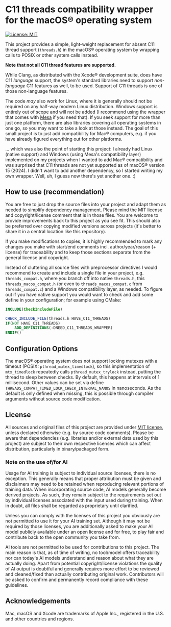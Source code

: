 # C11 threads compatibility wrapper for the macOS® operating system

[![License: MIT](https://img.shields.io/badge/license-MIT-blue.svg)](LICENSE.md)

This project provides a simple, light-weight replacement for absent C11 thread support (`threads.h`) in the macOS® operating system by wrapping calls to POSIX or other system calls instead.

**Note that not all C11 thread features are supported.**

While Clang, as distributed with the Xcode® development suite, does have C11 *language* support, the system's standard libraries need to support *non-language* C11 features as well, to be used. Support of C11 threads is one of those non-language features.

The code *may* also work for Linux, where it is generally should not be required on any half-way modern Linux distribution. Windows support is entirely out of scope and will not be added (I recommend using the wrapper that comes with [Mesa](https://mesa3d.org/) if you need that). If you seek support for more than just one platform, there are also libraries covering all operating systems in one go, so you may want to take a look at those instead. The goal of this small project is to just add compatibility for Mac® computers, e.g. if you have already figured everything out for other platforms.

... which was also the point of starting this project: I already had Linux (native support) and Windows (using Mesa's compatibility layer) implemented on my projects when I wanted to add Mac® compatibility and was surprised that C11 threads are not yet supported as of macOS® version 15 (2024). I didn't want to add another dependency, so I started writing my own wrapper. Well, uh, I guess now there's yet another one. :)

## How to use (recommendation)

You are free to just drop the source files into your project and adapt them as needed to simplify dependency management. Please mind the MIT license and copyright/license comment that is in those files. You are welcome to provide improvements back to this project as you see fit. This should also be preferred over copying modified versions across projects (it's better to share it in a central location like this repository).

If you make modifications to copies, it is highly recommended to mark any changes you make with start/end comments incl. author/year/reason (+ license) for traceability and to keep those sections separate from the general license and copyright.

Instead of cluttering all source files with preprocessor directives I would recommend to create and include a single file in your project, e.g. `threads_compat.h`, where you branch off into native `threads.h`, this `threads_macos_compat.h` (or even to `threads_macos_compat.c` from `threads_compat.c`) and a Windows compatibility layer, as needed. To figure out if you have native support you would want to check and add some define in your configuration; for example using CMake:

```cmake
INCLUDE(CheckIncludeFile)

CHECK_INCLUDE_FILE(threads.h HAVE_C11_THREADS)
IF(NOT HAVE_C11_THREADS)
    ADD_DEFINITIONS(-DNEED_C11_THREADS_WRAPPER)
ENDIF()
```

## Configuration Options

The macOS® operating system does not support locking mutexes with a timeout (POSIX: `pthread_mutex_timedlock`), so this implementation of `mtx_timedlock` repeatedly calls `pthread_mutex_trylock` instead, putting the thread to sleep between checks. By default, this happens at intervals of 1 millisecond. Other values can be set via define `THREADS_COMPAT_TIMED_LOCK_CHECK_INTERVAL_NANOS` in nanoseconds. As the default is only defined when missing, this is possible through compiler arguments without source code modification.

## License

All sources and original files of this project are provided under [MIT license](LICENSE.md), unless declared otherwise
(e.g. by source code comments). Please be aware that dependencies (e.g. libraries and/or external data used by this
project) are subject to their own respective licenses which can affect distribution, particularly in binary/packaged
form.

### Note on the use of/for AI

Usage for AI training is subject to individual source licenses, there is no exception. This generally means that proper
attribution must be given and disclaimers may need to be retained when reproducing relevant portions of training data.
When incorporating source code, AI models generally become derived projects. As such, they remain subject to the
requirements set out by individual licenses associated with the input used during training. When in doubt, all files
shall be regarded as proprietary until clarified.

Unless you can comply with the licenses of this project you obviously are not permitted to use it for your AI training
set. Although it may not be required by those licenses, you are additionally asked to make your AI model publicly
available under an open license and for free, to play fair and contribute back to the open community you take from.

AI tools are not permitted to be used for contributions to this project. The main reason is that, as of time of writing,
no tool/model offers traceability nor can today's AI models understand and reason about what they are actually doing.
Apart from potential copyright/license violations the quality of AI output is doubtful and generally requires more
effort to be reviewed and cleaned/fixed than actually contributing original work. Contributors will be asked to confirm
and permanently record compliance with these guidelines.

## Acknowledgements

Mac, macOS and Xcode are trademarks of Apple Inc., registered in the U.S. and other countries and regions.
